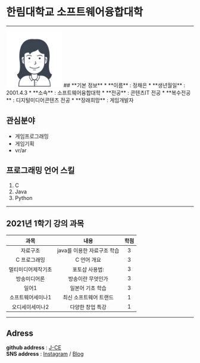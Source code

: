 # 한림대학교 소프트웨어융합대학
---

<img src=jce.png height=150 widht=150>  
## **기본 정보**  
* **이름** : 정채은
* **생년월일** : 2001.4.3 
* **소속** : 소프트웨어융합대학   
* **전공** : 콘텐츠IT 전공   
* **복수전공** : 디지털미디어콘텐츠 전공   
* **장래희망** : 게임개발자


## **관심분야** 
* 게임프로그래밍
* 게임기획
* vr/ar


## **프로그래밍 언어 스킬**
1. C
2. Java
3. Python


---------------


## **2021년 1학기 강의 과목**
|과목|내용|학점|
|:---:|:---:|:---:|
|자료구조|java를 이용한 자료구조 학습|3|
|C 프로그래밍|C 언어 개요|3|
|멀티미디어제작기초|포토샵 사용법:|3|
|방송미디어론|방송이란 무엇인가|3|
|일어1|일본어 기초 학습|3|
|소프트웨어세미나1|최신 소프트웨어 트랜드|1|
|오디세이세미나2|다양한 창업 특강|1|

---------------
## **Adress**
**github address** : [J-CE][github]    
**SNS address** : [Instagram][instagram] / [Blog][blog]
 

[github]:https://github.com/chaenning
[instagram]:https://www.instagram.com/chaen._.ning/
[blog]:https://blog.naver.com/codmsrjf
